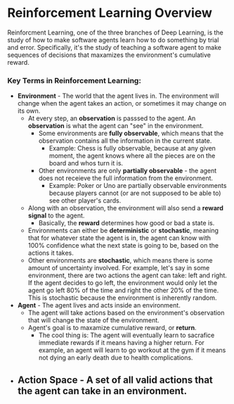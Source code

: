 # Reinforcement Learning Overview
Reinforcment Learning, one of the three branches of Deep Learning, is the study of how to make software agents learn how to do something by trial and error. Specifically, it's the study of teaching a software agent to make sequences of decisions that maxamizes the environment's cumulative reward.

### Key Terms in Reinforcement Learning:
- **Environment** - The world that the agent lives in. The environment will change when the agent takes an action, or sometimes it may change on its own.
  - At every step, an **observation** is passsed to the agent. An **observation** is what the agent can "see" in the environment. 
    - Some environments are **fully observable**, which means that the observation contains all the information in the current state.
      - Example: Chess is fully observable, because at any given moment, the agent knows where all the pieces are on the board and whos turn it is.
    - Other environments are only **partially observable** - the agent does not receieve the full information from the environment.
      - Example: Poker or Uno are partially observable environments because players cannot (or are not supposed to be able to) see other player's cards.
  - Along with an observation, the environment will also send a **reward signal** to the agent.
    - Basically, the **reward** determines how good or bad a state is.
  - Environments can either be **deterministic** or **stochastic**, meaning that for whatever state the agent is in, the agent can know with 100% confidence what the next state is going to be, based on the actions it takes. 
  - Other environments are **stochastic**, which means there is some amount of uncertainty involved. For example, let's say in some environment, there are two actions the agent can take: left and right. If the agent decides to go left, the environment would only let the agent go left 80% of the time and right the other 20% of the time. This is stochastic because the environment is inherently random.
- **Agent** - The agent lives and acts inside an environment.
  - The agent will take actions based on the environment's observation that will change the state of the environment.
  - Agent's goal is to maxamize cumulative reward, or **return**. 
    - The cool thing is: The agent will eventually learn to sacrafice immediate rewards if it means having a higher return. For example, an agent will learn to go workout at the gym if it means not dying an early death due to health complications.
- **Action Space** - A set of all valid actions that the agent can take in an environment.
  - 
